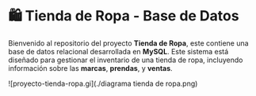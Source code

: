 # 🛍️ Tienda de Ropa - Base de Datos

Bienvenido al repositorio del proyecto **Tienda de Ropa**, este contiene una base de datos relacional desarrollada en **MySQL**. Este sistema está diseñado para gestionar el inventario de una tienda de ropa, incluyendo información sobre las **marcas**, **prendas**, y **ventas**.

![proyecto-tienda-ropa.gi](./diagrama tienda de ropa.png)

